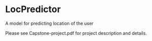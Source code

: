 # LocPredictor
A model for predicting location of the user

Please see Capstone-project.pdf for project description and details.
